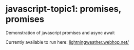 # javascript-topic1: promises, promises

Demonstration of javascript promises and async await

Currently available to run here:
[lightningweather.webhop.net/](https://lightningweather.webhop.net/indextestawait.html)

